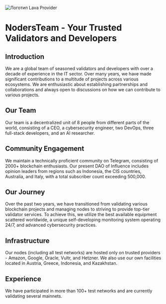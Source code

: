 ![Логотип Lava Provider](https://github.com/nodersteam/picture/blob/main/%D0%A1%D0%BD%D0%B8%D0%BC%D0%BE%D0%BA%20%D1%8D%D0%BA%D1%80%D0%B0%D0%BD%D0%B0%202023-07-15%20185134.png?raw=true)

# NodersTeam - Your Trusted Validators and Developers

## Introduction

We are a global team of seasoned validators and developers with over a decade of experience in the IT sector. Over many years, we have made significant contributions to a multitude of projects across various ecosystems. We are enthusiastic about establishing partnerships and collaborations and always open to discussions on how we can contribute to various projects.

## Our Team

Our team is a decentralized unit of 8 people from different parts of the world, consisting of a CEO, a cybersecurity engineer, two DevOps, three full-stack developers, and an AI researcher.

## Community Engagement

We maintain a technically proficient community on Telegram, consisting of 2000+ blockchain enthusiasts. Our present DAO of Influence includes opinion leaders from regions such as Indonesia, the CIS countries, Australia, and Italy, with a total subscriber count exceeding 500,000.

## Our Journey

Over the past two years, we have transitioned from validating various blockchain projects and managing nodes to striving to provide top-tier validator services. To achieve this, we utilize the best available equipment scattered worldwide, a unique self-developing monitoring system operating 24/7, and advanced cybersecurity practices.

## Infrastructure

Our nodes (including all test networks) are hosted only on trusted providers - Amazon, Google, Oracle, Vultr, and Hetzner. We also use our own facilities located in Austria, Greece, Indonesia, and Kazakhstan.

## Experience

We have participated in more than 100+ test networks and are currently validating several mainnets.
